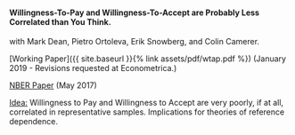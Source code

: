 ---
---

#### Willingness-To-Pay and Willingness-To-Accept are Probably Less Correlated than You Think.

with Mark Dean, Pietro Ortoleva, Erik Snowberg, and Colin Camerer.

[Working Paper]({{ site.baseurl }}{% link assets/pdf/wtap.pdf %}) (January 2019 - Revisions requested at Econometrica.)

[NBER Paper](https://www.nber.org/papers/w23954) (May 2017)

<ins> Idea:</ins> Willingness to Pay and Willingness to Accept are very poorly, if at all, correlated in representative samples. Implications for theories of reference dependence.  
